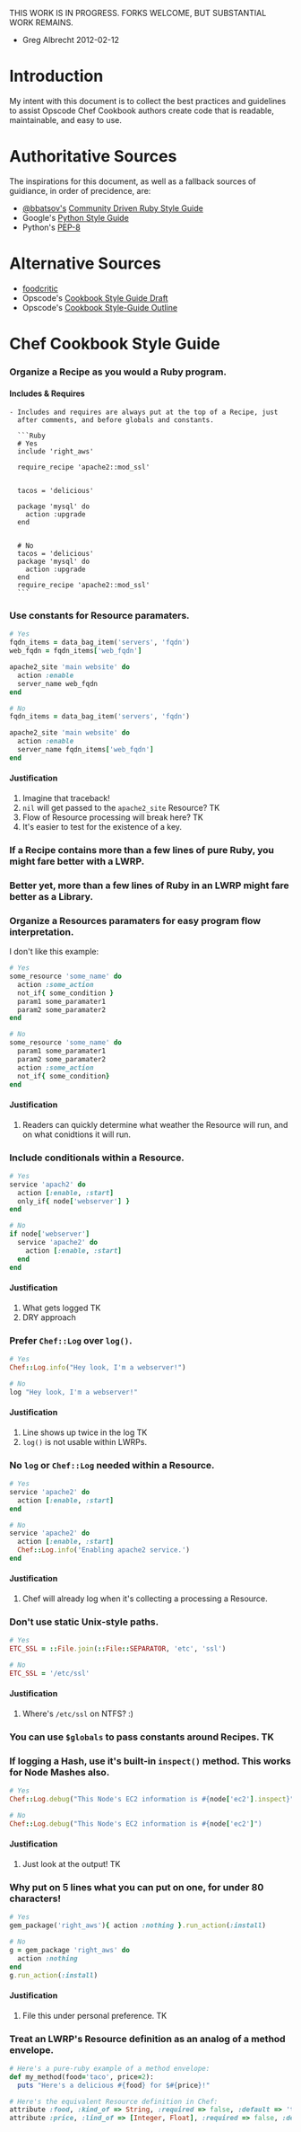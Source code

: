 THIS WORK IS IN PROGRESS. FORKS WELCOME, BUT SUBSTANTIAL WORK REMAINS.
 - Greg Albrecht 2012-02-12

# Introduction

My intent with this document is to collect the best practices and
guidelines to assist Opscode Chef Cookbook authors create code that is
readable, maintainable, and easy to use.


# Authoritative Sources

The inspirations for this document, as well as a fallback sources of
guidiance, in order of precidence, are:

* [@bbatsov's](https://twitter.com/bbatsov) [Community Driven Ruby Style Guide](https://github.com/bbatsov/ruby-style-guide)
* Google's [Python Style Guide](http://google-styleguide.googlecode.com/svn/trunk/pyguide.html)
* Python's [PEP-8](http://www.python.org/dev/peps/pep-0008/)


# Alternative Sources

* [foodcritic](http://acrmp.github.com/foodcritic/)
* Opscode's [Cookbook Style Guide Draft](http://wiki.opscode.com/display/chef/Cookbook+Style+Guide+Draft)
* Opscode's [Cookbook Style-Guide Outline](http://wiki.opscode.com/display/chef/Cookbook+Style-Guide+Outline)


# Chef Cookbook Style Guide

### Organize a Recipe as you would a Ruby program.
  #### Includes & Requires
    - Includes and requires are always put at the top of a Recipe, just
      after comments, and before globals and constants.

      ```Ruby
      # Yes
      include 'right_aws'

      require_recipe 'apache2::mod_ssl'


      tacos = 'delicious'

      package 'mysql' do
        action :upgrade
      end


      # No
      tacos = 'delicious'
      package 'mysql' do
        action :upgrade
      end
      require_recipe 'apache2::mod_ssl'
      ```

### Use constants for Resource paramaters.

  ```Ruby
  # Yes
  fqdn_items = data_bag_item('servers', 'fqdn')
  web_fqdn = fqdn_items['web_fqdn']
  
  apache2_site 'main website' do
    action :enable
    server_name web_fqdn
  end

  # No
  fqdn_items = data_bag_item('servers', 'fqdn')
  
  apache2_site 'main website' do
    action :enable
    server_name fqdn_items['web_fqdn']
  end
  ```

#### Justification

  1. Imagine that traceback!
  2. `nil` will get passed to the `apache2_site` Resource? TK
  3. Flow of Resource processing will break here? TK
  4. It's easier to test for the existence of a key.


### If a Recipe contains more than a few lines of pure Ruby, you might fare better with a LWRP.
### Better yet, more than a few lines of Ruby in an LWRP might fare better as a Library.
### Organize a Resources paramaters for easy program flow interpretation.
  
  I don't like this example:

  ```Ruby
  # Yes
  some_resource 'some_name' do
    action :some_action
    not_if{ some_condition }
    param1 some_paramater1
    param2 some_paramater2
  end

  # No
  some_resource 'some_name' do
    param1 some_paramater1
    param2 some_paramater2
    action :some_action
    not_if{ some_condition}
  end
  ```

#### Justification

  1. Readers can quickly determine what weather the Resource will run, and on what conidtions it will run.


### Include conditionals within a Resource.

  ```Ruby
  # Yes
  service 'apach2' do
    action [:enable, :start]
    only_if{ node['webserver'] }
  end

  # No
  if node['webserver']
    service 'apache2' do
      action [:enable, :start]
    end
  end
  ```

#### Justification

  1. What gets logged TK
  2. DRY approach


### Prefer `Chef::Log` over `log()`.

  ```Ruby
  # Yes
  Chef::Log.info("Hey look, I'm a webserver!")
  
  # No
  log "Hey look, I'm a webserver!"
  ```

#### Justification

  1. Line shows up twice in the log TK
  2. `log()` is not usable within LWRPs.


### No `log` or `Chef::Log` needed within a Resource.
  
  ```Ruby
  # Yes
  service 'apache2' do
    action [:enable, :start]
  end

  # No
  service 'apache2' do
    action [:enable, :start]
    Chef::Log.info('Enabling apache2 service.')
  end
  ```

#### Justification

  1. Chef will already log when it's collecting a processing a Resource.


### Don't use static Unix-style paths.

  ```Ruby
  # Yes
  ETC_SSL = ::File.join(::File::SEPARATOR, 'etc', 'ssl')
  
  # No
  ETC_SSL = '/etc/ssl'
  ```

#### Justification

  1. Where's `/etc/ssl` on NTFS? :)


### You can use `$globals` to pass constants around Recipes. TK
### If logging a Hash, use it's built-in `inspect()` method. This works for Node Mashes also.

  ```Ruby
  # Yes
  Chef::Log.debug("This Node's EC2 information is #{node['ec2'].inspect}")

  # No
  Chef::Log.debug("This Node's EC2 information is #{node['ec2']")
  ```

#### Justification

  1. Just look at the output! TK


### Why put on 5 lines what you can put on one, for under 80 characters!

  ```Ruby
  # Yes
  gem_package('right_aws'){ action :nothing }.run_action(:install)

  # No
  g = gem_package 'right_aws' do
    action :nothing
  end
  g.run_action(:install)
  ```

#### Justification

  1. File this under personal preference. TK


### Treat an LWRP's Resource definition as an analog of a method envelope.

  ```Ruby
  # Here's a pure-ruby example of a method envelope:
  def my_method(food='taco', price=2):
    puts "Here's a delicious #{food} for $#{price}!"

  # Here's the equivalent Resource definition in Chef:
  attribute :food, :kind_of => String, :required => false, :default => 'taco', :regex => /\w+/
  attribute :price, :lind_of => [Integer, Float], :required => false, :default => 1
  ```
